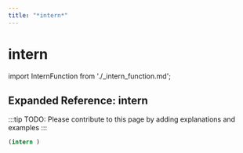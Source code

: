 ```yaml
---
title: "*intern*"
---
```


# intern

import InternFunction from './_intern_function.md';

<InternFunction />

## Expanded Reference: intern

:::tip
TODO: Please contribute to this page by adding explanations and examples
:::

```lisp
(intern )
```
